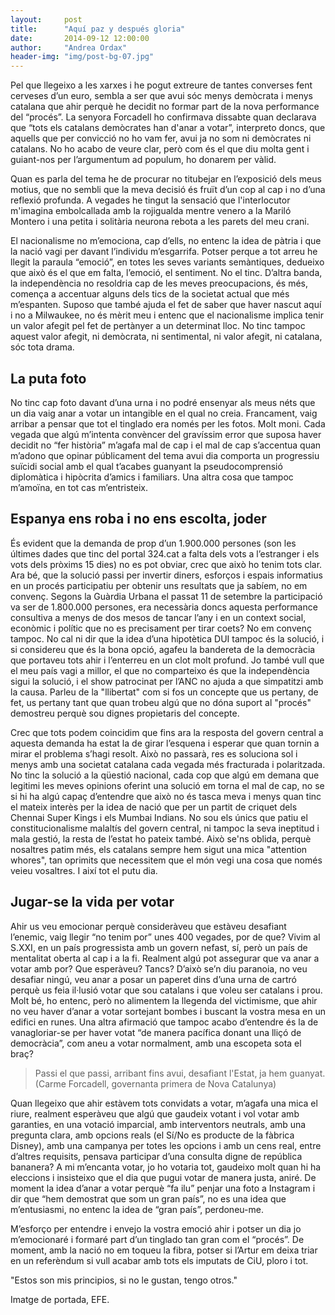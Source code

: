 ```yaml
---
layout:     post
title:      "Aquí paz y después gloria"
date:       2014-09-12 12:00:00
author:     "Andrea Ordax"
header-img: "img/post-bg-07.jpg"
---
```


<p>Pel que llegeixo a les xarxes i he pogut extreure de tantes converses fent cerveses d’un euro, sembla a ser que avui sóc menys demòcrata i menys catalana que ahir perquè he decidit no formar part de la nova performance del “procés”. La senyora Forcadell ho confirmava dissabte quan declarava que “tots els catalans demòcrates han d'anar a votar”, interpreto doncs, que aquells que per convicció no ho vam fer, avui ja no som ni demòcrates ni catalans. No ho acabo de veure clar, però com és el que diu molta gent i guiant-nos per l’argumentum ad populum, ho donarem per vàlid.</p>

<p>Quan es parla del tema he de procurar no titubejar en l’exposició dels meus motius, que no sembli que la meva decisió és fruït d’un cop al cap i no d’una reflexió profunda. A vegades he tingut la sensació que l'interlocutor m'imagina embolcallada amb la rojigualda mentre venero a la Mariló Montero i una petita i solitària neurona rebota a les parets del meu crani.</p>

<p>El nacionalisme no m’emociona, cap d’ells, no entenc la idea de pàtria i que la nació vagi per davant l’individu m’esgarrifa. Potser perque a tot arreu he llegit la paraula “emoció”, en totes les seves variants semàntiques, dedueixo que això és el que em falta, l’emoció, el sentiment. No el tinc. D’altra banda, la independència no resoldria cap de les meves preocupacions, és més, comença a accentuar alguns dels tics de la societat actual que més m’espanten. Suposo que també ajuda el fet de saber que haver nascut aquí i no a Milwaukee, no és mèrit meu i entenc que el nacionalisme implica tenir un valor afegit pel fet de pertànyer a un determinat lloc. No tinc tampoc aquest valor afegit, ni demòcrata, ni sentimental, ni valor afegit, ni catalana, sóc tota drama.</p>

<h2 class="section-heading">La puta foto</h2>

<p>No tinc cap foto davant d’una urna i no podré ensenyar als meus néts que un dia vaig anar a votar un intangible en el qual no creia. Francament, vaig arribar a pensar que tot el tinglado era només per les fotos. Molt moni. Cada vegada que algú m’intenta convèncer del gravíssim error que suposa haver decidit no “fer història” m’agafa mal de cap i el mal de cap s’accentua quan m’adono que opinar públicament del tema avui dia comporta un progressiu suïcidi social amb el qual t’acabes guanyant la pseudocomprensió diplomàtica i hipòcrita d’amics i familiars. Una altra cosa que tampoc m’amoïna, en tot cas m’entristeix.</p>

<h2 class="section-heading"> Espanya ens roba i no ens escolta, joder</h2>

<p>És evident que la demanda de prop d’un 1.900.000 persones (son les últimes dades que tinc del portal 324.cat a falta dels vots a l’estranger i els vots dels pròxims 15 dies) no es pot obviar, crec que això ho tenim tots clar. Ara bé, que la solució passi per invertir diners, esforços i espais informatius en un procés participatiu per obtenir uns resultats que ja sabíem, no em convenç. Segons la Guàrdia Urbana el passat 11 de setembre la participació va ser de 1.800.000 persones, era necessària doncs aquesta performance consultiva a menys de dos mesos de tancar l’any i en un context social, econòmic i polític que no es precisament per tirar coets? No em convenç tampoc. No cal ni dir que la idea d’una hipotètica DUI tampoc és la solució, i si considereu que és la bona opció, agafeu la bandereta de la democràcia que portaveu tots ahir i l’enterreu en un clot molt profund. Jo també vull que el meu país vagi a millor, el que no comparteixo és que la independència sigui la solució, i el show patrocinat per l’ANC no ajuda a que simpatitzi amb la causa. Parleu de la "llibertat" com si fos un concepte que us pertany, de fet, us pertany tant que quan trobeu algú que no dóna suport al "procés" demostreu perquè sou dignes propietaris del concepte.</p>


<p>Crec que tots podem coincidim que fins ara la resposta del govern central a aquesta demanda ha estat la de girar l’esquena i esperar que quan tornin a mirar el problema s’hagi resolt. Això no passarà, res es soluciona sol i menys amb una societat catalana cada vegada més fracturada i polaritzada. No tinc la solució a la qüestió nacional, cada cop que algú em demana que legitimi les meves opinions oferint una solució em torna el mal de cap, no se si hi ha algú capaç d’entendre que això no és tasca meva i menys quan tinc el mateix interès per la idea de nació que per un partit de criquet dels Chennai Super Kings i els Mumbai Indians. No sou els únics que patiu el constitucionalisme malaltís del govern central, ni tampoc la seva ineptitud i mala gestió, la resta de l’estat ho pateix també. Això se'ns oblida, perquè nosaltres patim més, els catalans sempre hem sigut una mica "attention whores", tan oprimits que necessitem que el món vegi una cosa que només veieu vosaltres. I així tot el putu dia. </p>

<h2 class="section-heading">Jugar-se la vida per votar</h2>

<p>Ahir us veu emocionar perquè consideràveu que estàveu desafiant l’enemic, vaig llegir  “no tenim por” unes 400 vegades, por de que? Vivim al S.XXI, en un país progressista amb un govern nefast, sí, però un país de mentalitat oberta al cap i a la fi. Realment algú pot assegurar que va anar a votar amb por? Que esperàveu? Tancs? D’això se’n diu paranoia, no veu desafiar ningú, veu anar a posar un paperet dins d’una urna de cartró perquè us feia il·lusió votar que sou catalans i que voleu ser catalans i prou. Molt bé, ho entenc, però no alimentem la llegenda del victimisme, que ahir no veu haver d’anar a votar sortejant bombes i buscant la vostra mesa en un edifici en runes. Una altra afirmació que tampoc acabo d’entendre és la de vanagloriar-se per haver votat “de manera pacífica donant una lliçó de democràcia”, com aneu a votar normalment, amb una escopeta sota el braç? </p>

<blockquote>Passi el que passi, arribant fins avui, desafiant l'Estat, ja hem guanyat. (Carme Forcadell, governanta primera de Nova Catalunya)</blockquote>

<p>Quan llegeixo que ahir estàvem tots convidats a votar, m’agafa una mica el riure, realment esperàveu que algú que gaudeix votant i vol votar amb garanties, en una votació imparcial, amb interventors neutrals, amb una pregunta clara, amb opcions reals (el Sí/No es producte de la fàbrica Disney), amb una campanya per totes les opcions i amb un cens real, entre d’altres requisits, pensava participar d’una consulta digne de república bananera? A mi m’encanta votar, jo ho votaria tot, gaudeixo molt quan hi ha eleccions i insisteixo que el dia que pugui votar de manera justa, aniré. De moment la idea d’anar a votar perquè “fa ilu” penjar una foto a Instagram i dir que “hem demostrat que som un gran país”, no es una idea que m’entusiasmi, no entenc la idea de “gran país”, perdoneu-me. </p>

<p>M’esforço per entendre i envejo la vostra emoció ahir i potser un dia jo m’emocionaré i formaré part d’un tinglado tan gran com el “procés”. De moment, amb la nació no em toqueu la fibra, potser si l’Artur em deixa triar en un referèndum si vull acabar amb tots els imputats de CiU, ploro i tot.</p>

<p>"Estos son mis principios, si no le gustan, tengo otros."</p>

<p>Imatge de portada, EFE.</p>